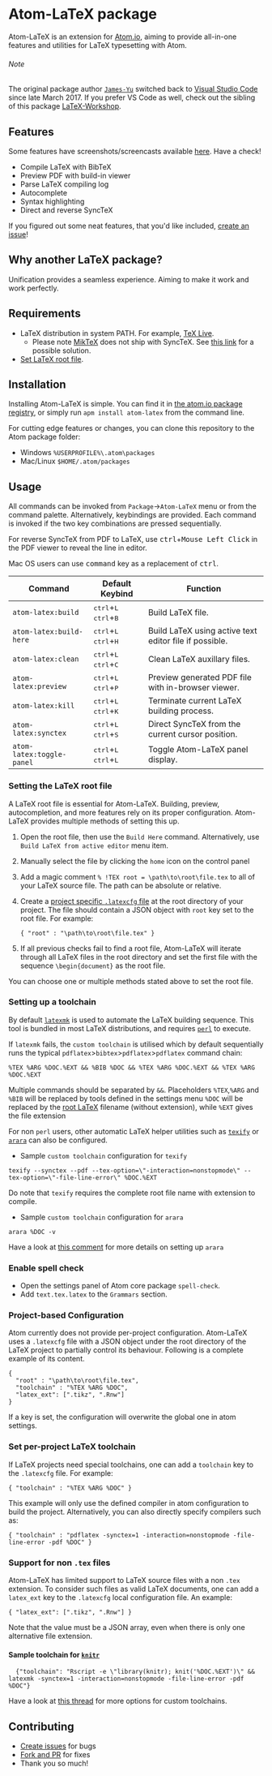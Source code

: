 # Atom-LaTeX package

Atom-LaTeX is an extension for [Atom.io](https://atom.io/), aiming to provide all-in-one features and utilities for LaTeX typesetting with Atom.

###### Note
The original package author [`James-Yu`](https://github.com/James-Yu) switched back to [Visual Studio Code](https://code.visualstudio.com/) since late March 2017. If you prefer VS Code as well, check out the sibling of this package [LaTeX-Workshop](https://github.com/James-Yu/LaTeX-Workshop).

## Features

Some features have screenshots/screencasts available [here](https://github.com/James-Yu/Atom-LaTeX/blob/master/GALLERY.md). Have a check!

- Compile LaTeX with BibTeX
- Preview PDF with build-in viewer
- Parse LaTeX compiling log
- Autocomplete
- Syntax highlighting
- Direct and reverse SyncTeX

If you figured out some neat features, that you'd like included, [create an issue](https://github.com/James-Yu/Atom-LaTeX/issues/new)!

## Why another LaTeX package?

Unification provides a seamless experience. Aiming to make it work and work perfectly.

## Requirements

- LaTeX distribution in system PATH. For example, [TeX Live](https://www.tug.org/texlive/).
  -  Please note [MikTeX](https://miktex.org/) does not ship with SyncTeX. See [this link](http://tex.stackexchange.com/questions/338078/how-to-get-synctex-for-windows-to-allow-atom-pdf-view-to-synch#comment877274_338117) for a possible solution.
- [Set LaTeX root file](#root_file).

## Installation

Installing Atom-LaTeX is simple. You can find it in [the atom.io package registry](https://atom.io/packages/atom-latex), or simply run `apm install atom-latex` from the command line.

For cutting edge features or changes, you can clone this repository to the Atom package folder:
- Windows `%USERPROFILE%\.atom\packages`
- Mac/Linux `$HOME/.atom/packages`

## Usage

All commands can be invoked from `Package`→`Atom-LaTeX` menu or from the command palette. Alternatively, keybindings are provided. Each command is invoked if the two key combinations are pressed sequentially.

For reverse SyncTeX from PDF to LaTeX, use <kbd>ctrl</kbd>+<kbd>Mouse Left Click</kbd> in the PDF viewer to reveal the line in editor.

Mac OS users can use <kbd>command</kbd> key as a replacement of <kbd>ctrl</kbd>.

| Command               | Default Keybind                             | Function |
|-----------------------|---------------------------------------------|----------|
| `atom-latex:build`      | <kbd>ctrl</kbd>+<kbd>L</kbd> <kbd>ctrl</kbd>+<kbd>B</kbd> | Build LaTeX file. |
| `atom-latex:build-here` | <kbd>ctrl</kbd>+<kbd>L</kbd> <kbd>ctrl</kbd>+<kbd>H</kbd> | Build LaTeX using active text editor file if possible. |
| `atom-latex:clean`      | <kbd>ctrl</kbd>+<kbd>L</kbd> <kbd>ctrl</kbd>+<kbd>C</kbd> | Clean LaTeX auxillary files. |
| `atom-latex:preview`    | <kbd>ctrl</kbd>+<kbd>L</kbd> <kbd>ctrl</kbd>+<kbd>P</kbd> | Preview generated PDF file with in-browser viewer. |
| `atom-latex:kill`       | <kbd>ctrl</kbd>+<kbd>L</kbd> <kbd>ctrl</kbd>+<kbd>K</kbd> | Terminate current LaTeX building process. |
| `atom-latex:synctex`    | <kbd>ctrl</kbd>+<kbd>L</kbd> <kbd>ctrl</kbd>+<kbd>S</kbd> | Direct SyncTeX from the current cursor position. |
| `atom-latex:toggle-panel`   | <kbd>ctrl</kbd>+<kbd>L</kbd> <kbd>ctrl</kbd>+<kbd>L</kbd> | Toggle Atom-LaTeX panel display. |

### <a name="root_file"></a>Setting the LaTeX root file
A LaTeX root file is essential for Atom-LaTeX. Building, preview, autocompletion, and more features rely on its proper configuration. Atom-LaTeX provides multiple methods of setting this up.

1. Open the root file, then use the `Build Here` command. Alternatively, use `Build LaTeX from active editor` menu item.

2. Manually select the file by clicking the `home` icon on the control panel

3. Add a magic comment `% !TEX root = \path\to\root\file.tex` to all of your LaTeX source file. The path can be absolute or relative.

4. Create a [project specific `.latexcfg` file](#latexcfg) at the root directory of your project. The file should contain a JSON object with `root` key set to the root file. For example:

   ```
   { "root" : "\path\to\root\file.tex" }
   ```

5. If all previous checks fail to find a root file, Atom-LaTeX will iterate through all LaTeX files in the root directory and set the first file with the sequence `\begin{document}` as the root file.

You can choose one or multiple methods stated above to set the root file.

### <a name="toolchain"></a> Setting up a toolchain
By default [`latexmk`](http://personal.psu.edu/jcc8/software/latexmk/) is used to automate the LaTeX building sequence. This tool is bundled in most LaTeX distributions, and requires [`perl`](https://www.perl.org/get.html) to execute.

If `latexmk` fails, the `custom toolchain` is utilised which by default sequentially runs the typical `pdflatex`>`bibtex`>`pdflatex`>`pdflatex` command chain:

```
%TEX %ARG %DOC.%EXT && %BIB %DOC && %TEX %ARG %DOC.%EXT && %TEX %ARG %DOC.%EXT
```
Multiple commands should be separated by `&&`. Placeholders `%TEX`,`%ARG` and `%BIB` will be replaced by tools defined in the settings menu
`%DOC` will be replaced by the [root LaTeX](root_file) filename (without extension), while `%EXT` gives the file extension


For non `perl` users, other automatic LaTeX helper utilities such as [`texify`](https://docs.miktex.org/manual/texifying.html) or [`arara`](https://www.ctan.org/pkg/arara?lang=en) can also be configured.
  * Sample `custom toolchain` configuration for `texify`
  ```
  texify --synctex --pdf --tex-option=\"-interaction=nonstopmode\" --tex-option=\"-file-line-error\" %DOC.%EXT
  ```
  Do note that `texify` requires the complete root file name with extension to compile.

  * Sample `custom toolchain` configuration for `arara`
  ```
  arara %DOC -v
  ```
  Have a look at [this comment](https://github.com/James-Yu/Atom-LaTeX/issues/4#issuecomment-280690169) for more details on setting up `arara`

### Enable spell check
  - Open the settings panel of Atom core package `spell-check`.
  - Add `text.tex.latex` to the `Grammars` section.


### <a name="latexcfg"></a> Project-based Configuration
Atom currently does not provide per-project configuration. Atom-LaTeX uses a `.latexcfg` file with a JSON object under the root directory of the LaTeX project to partially control its behaviour. Following is a complete example of its content.
   ```
   {
     "root" : "\path\to\root\file.tex",
     "toolchain" : "%TEX %ARG %DOC",
     "latex_ext": [".tikz", ".Rnw"]
   }
   ```
If a key is set, the configuration will overwrite the global one in atom settings.

### <a name="project_toolchain"></a> Set per-project LaTeX toolchain
If LaTeX projects need special toolchains, one can add a `toolchain` key to the `.latexcfg` file. For example:

```
{ "toolchain" : "%TEX %ARG %DOC" }
```
This example will only use the defined compiler in atom configuration to build the project.
 Alternatively, you can also directly specify compilers such as:
```
{ "toolchain" : "pdflatex -synctex=1 -interaction=nonstopmode -file-line-error -pdf %DOC" }
```

### Support for non `.tex` files
Atom-LaTeX has limited support to LaTeX source files with a non `.tex` extension. To consider such files as valid LaTeX documents, one can add a `latex_ext` key to the `.latexcfg` local configuration file. An example:
```
{ "latex_ext": [".tikz", ".Rnw"] }
```
Note that the value must be a JSON array, even when there is only one alternative file extension.

#### Sample toolchain for [`knitr`](https://github.com/yihui/knitr)
```
  {"toolchain": "Rscript -e \"library(knitr); knit('%DOC.%EXT')\" && latexmk -synctex=1 -interaction=nonstopmode -file-line-error -pdf %DOC"}
```
Have a look at [this thread](https://github.com/James-Yu/Atom-LaTeX/issues/42) for more options for custom toolchains.

## Contributing

- [Create issues](https://github.com/James-Yu/Atom-LaTeX/issues) for bugs
- [Fork and PR](https://github.com/James-Yu/Atom-LaTeX/pulls) for fixes
- Thank you so much!
